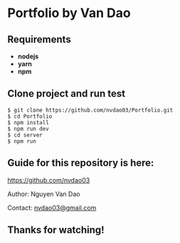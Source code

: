 # Portfolio by Van Dao

## Requirements

- **nodejs**
- **yarn**
- **npm**

## Clone project and run test

```
$ git clone https://github.com/nvdao03/Portfolio.git
$ cd Portfolio
$ npm install
$ npm run dev
$ cd server 
$ npm run
```

## Guide for this repository is here:

https://github.com/nvdao03

Author: Nguyen Van Dao

Contact: nvdao03@gmail.com

## Thanks for watching!
